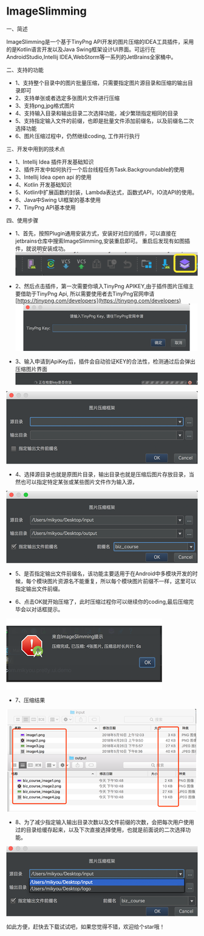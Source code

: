 # ImageSlimming

一、简述

ImageSlimming是一个基于TinyPng API开发的图片压缩的IDEA工具插件，采用的是Kotlin语言开发以及Java Swing框架设计UI界面。可运行在AndroidStudio,Intellij IDEA,WebStorm等一系列的JetBrains全家桶中。

二、支持的功能

* 1、支持整个目录中的图片批量压缩，只需要指定图片源目录和压缩的输出目录即可
* 2、支持单张或者选定多张图片文件进行压缩
* 3、支持png,jpg格式图片
* 4、支持输入目录和输出目录二次选择功能，减少繁琐指定相同的目录
* 5、支持指定输入文件的前缀，也即是批量文件添加前缀名，以及前缀名二次选择功能
* 6、图片压缩过程中，仍然继续coding, 工作并行执行


三、开发中用到的技术点

* 1、Intellij Idea 插件开发基础知识
* 2、插件开发中如何执行一个后台线程任务Task.Backgroundable的使用
* 3、Intellij Idea open api 的使用
* 4、Kotlin 开发基础知识
* 5、Kotlin中扩展函数的封装，Lambda表达式，函数式API，IO流API的使用。
* 6、Java中Swing UI框架的基本使用
* 7、TinyPng API基本使用

四、使用步骤

* 1、首先，按照Plugin通用安装方式，安装好对应的插件，可以直接在jetbrains仓库中搜索ImageSlimming,安装重启即可。
重启后发现有如图插件，就说明安装成功。
![](art/1.png)

* 2、然后点击插件，第一次需要你填入TinyPng APIKEY,由于插件图片压缩主要借助于TinyPng Api, 所以需要使用者去TinyPng官网申请 [https://tinypng.com/developers](https://tinypng.com/developers)
![](art/2.png)

* 3、输入申请到ApiKey后，插件会自动验证KEY的合法性，检测通过后会弹出压缩图片界面
![](art/3.png)

![](art/4.png)

* 4、选择源目录也就是原图片目录，输出目录也就是压缩后图片存放目录，当然也可以指定特定某张或某些图片文件作为输入源，

![](art/5.png)


* 5、是否指定输出文件前缀名，该功能主要适用于在Android中多模块开发的时候，每个模块图片资源名不能重复，所以每个模块图片前缀不一样，这里可以指定输出文件前缀。

* 6、点击OK就开始压缩了，此时压缩过程你可以继续你的coding,最后压缩完毕会以对话框提示。

![](art/6.png)

* 7、压缩结果

![](art/7.png)

* 8、为了减少指定输入输出目录次数以及文件前缀的次数，会把每次用户使用过的目录给缓存起来，以及下次直接选择使用，也就是前面说的二次选择功能。

![](art/8.png)



如此方便，赶快去下载试试吧，如果您觉得不错，欢迎给个star哦！

